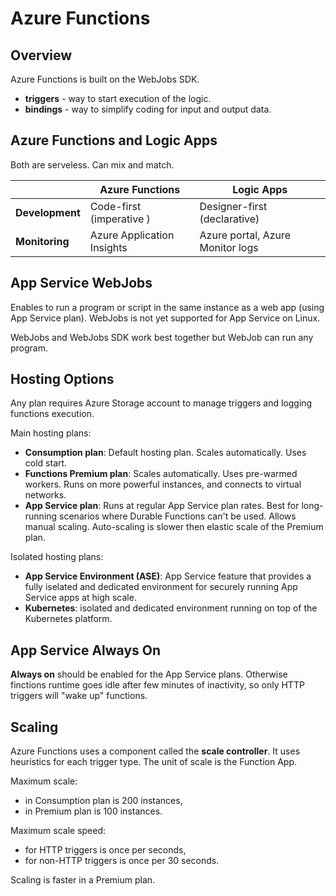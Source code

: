 # Azure Functions

## Overview

Azure Functions is built on the WebJobs SDK.

- **triggers** - way to start execution of the logic.
- **bindings** - way to simplify coding for input and output data.

## Azure Functions and Logic Apps

Both are serveless. Can mix and match.

|   | Azure Functions | Logic Apps |
| - | --------------- | ---------- |
| **Development** | Code-first (imperative ) | Designer-first (declarative) |
| **Monitoring** | Azure Application Insights | Azure portal, Azure Monitor logs |

## App Service WebJobs

Enables to run a program or script in the same instance as a web app (using App Service plan). WebJobs is not yet supported for App Service on Linux.

WebJobs and WebJobs SDK work best together but WebJob can run any program.

## Hosting Options

Any plan requires Azure Storage account to manage triggers and logging functions execution.

Main hosting plans:

- **Consumption plan**: Default hosting plan. Scales automatically. Uses cold start.
- **Functions Premium plan**: Scales automatically. Uses pre-warmed workers. Runs on more powerful instances, and connects to virtual networks.
- **App Service plan**: Runs at regular App Service plan rates. Best for long-running scenarios where Durable Functions can't be used. Allows manual scaling. Auto-scaling is slower then elastic scale of the Premium plan.

Isolated hosting plans:

- **App Service Environment (ASE)**: App Service feature that provides a fully iselated and dedicated environment for securely running App Service apps at high scale.
- **Kubernetes**: isolated and dedicated environment running on top of the Kubernetes platform.

## App Service Always On

**Always on** should be enabled for the App Service plans. Otherwise finctions runtime goes idle after few minutes of inactivity, so only HTTP triggers will "wake up" functions.

## Scaling

Azure Functions uses a component called the **scale controller**. It uses heuristics for each trigger type. The unit of scale is the Function App.

Maximum scale:
- in Consumption plan is 200 instances,
- in Premium plan is 100 instances.

Maximum scale speed:
- for HTTP triggers is once per seconds,
- for non-HTTP triggers is once per 30 seconds.

Scaling is faster in a Premium plan.
